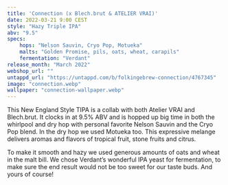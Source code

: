 ```yaml
---
title: 'Connection (x Blech.brut & ATELIER VRAI)'
date: 2022-03-21 9:00 CEST
style: "Hazy Triple IPA"
abv: "9.5"
specs:
    hops: "Nelson Sauvin, Cryo Pop, Motueka"
    malts: "Golden Promise, pils, oats, wheat, carapils"
    fermentation: "Verdant"
release_month: "March 2022"
webshop_url: ""
untappd_url: "https://untappd.com/b/folkingebrew-connection/4767345"
image: "connection.webp"
wallpaper: "connection-wallpaper.webp"
---
```


This New England Style TIPA is a collab with both Atelier VRAI and Blech.brut. It clocks in at 9.5% ABV and is hopped up big time in both the whirlpool and dry hop with personal favorite Nelson Sauvin and the Cryo Pop blend. In the dry hop we used Motueka too. This expressive melange delivers aromas and flavors of tropical fruit, stone fruits and citrus.

To make it smooth and hazy we used generous amounts of oats and wheat in the malt bill. We chose Verdant’s wonderful IPA yeast for fermentation, to make sure the end result would not be too sweet for our taste buds. And yours of course!
